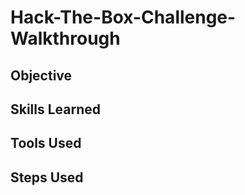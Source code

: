 # Hack-The-Box-Challenge-Walkthrough

## Objective 


## Skills Learned 


## Tools Used 


## Steps Used
